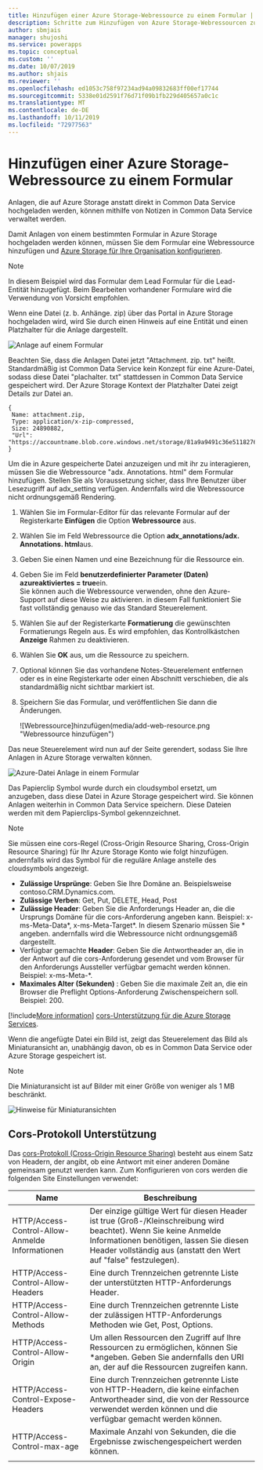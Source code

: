 ```yaml
---
title: Hinzufügen einer Azure Storage-Webressource zu einem Formular | MicrosoftDocs
description: Schritte zum Hinzufügen von Azure Storage-Webressourcen zu einem Formular zum Aktivieren des Hochladens von Anlagen in Azure Storage
author: sbmjais
manager: shujoshi
ms.service: powerapps
ms.topic: conceptual
ms.custom: ''
ms.date: 10/07/2019
ms.author: shjais
ms.reviewer: ''
ms.openlocfilehash: ed1053c758f97234ad94a09832683ff00ef17744
ms.sourcegitcommit: 5338e01d2591f76d71f09b1fb229d405657a0c1c
ms.translationtype: MT
ms.contentlocale: de-DE
ms.lasthandoff: 10/11/2019
ms.locfileid: "72977563"
---
```

# <a name="add-the-azure-storage-web-resource-to-a-form"></a>Hinzufügen einer Azure Storage-Webressource zu einem Formular

Anlagen, die auf Azure Storage anstatt direkt in Common Data Service hochgeladen werden, können mithilfe von Notizen in Common Data Service verwaltet werden.

Damit Anlagen von einem bestimmten Formular in Azure Storage hochgeladen werden können, müssen Sie dem Formular eine Webressource hinzufügen und [Azure Storage für Ihre Organisation konfigurieren](enable-azure-storage.md).

> [!Note]
> In diesem Beispiel wird das Formular dem Lead Formular für die Lead-Entität hinzugefügt. Beim Bearbeiten vorhandener Formulare wird die Verwendung von Vorsicht empfohlen.

Wenn eine Datei (z. b. Anhänge. zip) über das Portal in Azure Storage hochgeladen wird, wird Sie durch einen Hinweis auf eine Entität und einen Platzhalter für die Anlage dargestellt.

![Anlage auf einem Formular](media/notes-attachment-lead-form.png "Platzhalter für die Anlage auf einem Formular")

Beachten Sie, dass die Anlagen Datei jetzt "Attachment. zip. txt" heißt. Standardmäßig ist Common Data Service kein Konzept für eine Azure-Datei, sodass diese Datei "plachalter. txt" stattdessen in Common Data Service gespeichert wird. Der Azure Storage Kontext der Platzhalter Datei zeigt Details zur Datei an.
```
{
 Name: attachment.zip,
 Type: application/x-zip-compressed,
 Size: 24890882,
 "Url": "https://accountname.blob.core.windows.net/storage/81a9a9491c36e51182760026833bcf82/attachment.zip"
}
```

Um die in Azure gespeicherte Datei anzuzeigen und mit ihr zu interagieren, müssen Sie die Webressource "adx. Annotations. html" dem Formular hinzufügen. Stellen Sie als Voraussetzung sicher, dass Ihre Benutzer über Lesezugriff auf adx_setting verfügen. Andernfalls wird die Webressource nicht ordnungsgemäß Rendering.

1. Wählen Sie im Formular-Editor für das relevante Formular auf der Registerkarte **Einfügen** die Option **Webressource** aus.

2. Wählen Sie im Feld Webressource die Option **adx_annotations/adx. Annotations. html**aus.

3. Geben Sie einen Namen und eine Bezeichnung für die Ressource ein.

4. Geben Sie im Feld **benutzerdefinierter Parameter (Daten)** **azureaktiviertes = true**ein. <br>Sie können auch die Webressource verwenden, ohne den Azure-Support auf diese Weise zu aktivieren. in diesem Fall funktioniert Sie fast vollständig genauso wie das Standard Steuerelement.</br>

5. Wählen Sie auf der Registerkarte **Formatierung** die gewünschten Formatierungs Regeln aus. Es wird empfohlen, das Kontrollkästchen **Anzeige** Rahmen zu deaktivieren.

6. Wählen Sie **OK** aus, um die Ressource zu speichern.

7. Optional können Sie das vorhandene Notes-Steuerelement entfernen oder es in eine Registerkarte oder einen Abschnitt verschieben, die als standardmäßig nicht sichtbar markiert ist.

8. Speichern Sie das Formular, und veröffentlichen Sie dann die Änderungen.

   ![Webressource]hinzufügen(media/add-web-resource.png "Webressource hinzufügen")

Das neue Steuerelement wird nun auf der Seite gerendert, sodass Sie Ihre Anlagen in Azure Storage verwalten können.

![Azure-Datei Anlage in einem Formular](media/azure-file-attachment-lead-form.png "Azure-Datei Anlage in einem Formular")

Das Papierclip Symbol wurde durch ein cloudsymbol ersetzt, um anzugeben, dass diese Datei in Azure Storage gespeichert wird. Sie können Anlagen weiterhin in Common Data Service speichern. Diese Dateien werden mit dem Papierclips-Symbol gekennzeichnet.

> [!Note]
> Sie müssen eine cors-Regel (Cross-Origin Resource Sharing, Cross-Origin Resource Sharing) für Ihr Azure Storage Konto wie folgt hinzufügen. andernfalls wird das Symbol für die reguläre Anlage anstelle des cloudsymbols angezeigt.
> - **Zulässige Ursprünge**: Geben Sie Ihre Domäne an. Beispielsweise contoso.CRM.Dynamics.com.
> - **Zulässige Verben**: Get, Put, DELETE, Head, Post
> - **Zulässige Header**: Geben Sie die Anforderungs Header an, die die Ursprungs Domäne für die cors-Anforderung angeben kann. Beispiel: x-ms-Meta-Data\*, x-ms-Meta-Target\*. In diesem Szenario müssen Sie * angeben. andernfalls wird die Webressource nicht ordnungsgemäß dargestellt.
> - Verfügbar gemachte **Header**: Geben Sie die Antwortheader an, die in der Antwort auf die cors-Anforderung gesendet und vom Browser für den Anforderungs Aussteller verfügbar gemacht werden können. Beispiel: x-ms-Meta-\*.
> - **Maximales Alter (Sekunden)** : Geben Sie die maximale Zeit an, die ein Browser die Preflight Options-Anforderung Zwischenspeichern soll. Beispiel: 200.
> 
> [!include[More information](../../includes/proc-more-information.md)] [cors-Unterstützung für die Azure Storage Services](https://docs.microsoft.com/rest/api/storageservices/cross-origin-resource-sharing--cors--support-for-the-azure-storage-services).

Wenn die angefügte Datei ein Bild ist, zeigt das Steuerelement das Bild als Miniaturansicht an, unabhängig davon, ob es in Common Data Service oder Azure Storage gespeichert ist.

> [!Note]
> Die Miniaturansicht ist auf Bilder mit einer Größe von weniger als 1 MB beschränkt.

![Hinweise](media/notes-thumbnail.png "zur Miniaturansicht") für Miniaturansichten

## <a name="cors-protocol-support"></a>Cors-Protokoll Unterstützung

Das [cors-Protokoll (Cross-Origin Resource Sharing)](http://www.w3.org/TR/cors/) besteht aus einem Satz von Headern, der angibt, ob eine Antwort mit einer anderen Domäne gemeinsam genutzt werden kann.
Zum Konfigurieren von cors werden die folgenden Site Einstellungen verwendet:

|                 Name                  |                                                                            Beschreibung                                                                            |
|---------------------------------------|-------------------------------------------------------------------------------------------------------------------------------------------------------------------|
| HTTP/Access-Control-Allow-Anmelde Informationen | Der einzige gültige Wert für diesen Header ist true (Groß-/Kleinschreibung wird beachtet). Wenn Sie keine Anmelde Informationen benötigen, lassen Sie diesen Header vollständig aus (anstatt den Wert auf "false" festzulegen). |
|   HTTP/Access-Control-Allow-Headers   |                                                   Eine durch Trennzeichen getrennte Liste der unterstützten HTTP-Anforderungs Header.                                                   |
|   HTTP/Access-Control-Allow-Methods   |                                      Eine durch Trennzeichen getrennte Liste der zulässigen HTTP-Anforderungs Methoden wie Get, Post, Options.                                       |
|   HTTP/Access-Control-Allow-Origin    |                   Um allen Ressourcen den Zugriff auf Ihre Ressourcen zu ermöglichen, können Sie \*angeben. Geben Sie andernfalls den URI an, der auf die Ressourcen zugreifen kann.                   |
|  HTTP/Access-Control-Expose-Headers   |                Eine durch Trennzeichen getrennte Liste von HTTP-Headern, die keine einfachen Antwortheader sind, die von der Ressource verwendet werden können und die verfügbar gemacht werden können.                 |
|      HTTP/Access-Control-max-age      |                                                       Maximale Anzahl von Sekunden, die die Ergebnisse zwischengespeichert werden können.                                                        |
|                                       |                                                                                                                                                                   |

